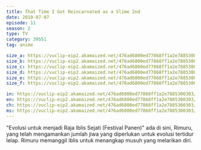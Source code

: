 ```yaml
---
title: That Time I Got Reincarnated as a Slime 2nd
date: 2010-07-07
episode: 11
season: 2
type: TV
category: 39551
tag: anime

size_a: https://vuclip-eip2.akamaized.net/476ad6800ed77868ff1a2e7885300303/vp63207_V20210323114857/hlsc_e2931_2.m3u8
size_b: https://vuclip-eip2.akamaized.net/476ad6800ed77868ff1a2e7885300303/vp63207_V20210323114857/hlsc_e2931_3.m3u8
size_c: https://vuclip-eip2.akamaized.net/476ad6800ed77868ff1a2e7885300303/vp63207_V20210323114857/hlsc_e2931_4.m3u8
size_d: https://vuclip-eip2.akamaized.net/476ad6800ed77868ff1a2e7885300303/vp63207_V20210323114857/hlsc_e2931_5.m3u8
size_e: https://vuclip-eip2.akamaized.net/476ad6800ed77868ff1a2e7885300303/vp63207_V20210323114857/hlsc_e2931_6.m3u8
size_f: https://vuclip-eip2.akamaized.net/476ad6800ed77868ff1a2e7885300303/vp63207_V20210323114857/hlsc_e2931_7.m3u8

in: https://vuclip-eip2.akamaized.net/476ad6800ed77868ff1a2e7885300303/id.vtt
en: https://vuclip-eip2.akamaized.net/476ad6800ed77868ff1a2e7885300303/en.vtt
ch: https://vuclip-eip2.akamaized.net/476ad6800ed77868ff1a2e7885300303/zh-TW.vtt
ms: https://vuclip-eip2.akamaized.net/476ad6800ed77868ff1a2e7885300303/ms.vtt
---
```

"Evolusi untuk menjadi Raja Iblis Sejati (Festival Panen)" ada di sini, Rimuru, yang telah mengamankan jumlah jiwa yang diperlukan untuk evolusi tertidur lelap. Rimuru memanggil iblis untuk menangkap musuh yang melarikan diri.